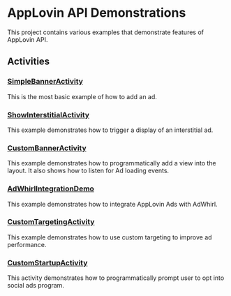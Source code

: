 AppLovin API Demonstrations
=============

This project contains various examples that demonstrate features of AppLovin API.

Activities
-------

### [SimpleBannerActivity](http://github.com/AppLovin/AppLovin-Android-SDK-DemoApp/blob/master/src/com/applovin/sdkdemo/SimpleBannerActivity.java)
This is the most basic example of how to add an ad.

### [ShowInterstitialActivity](http://github.com/AppLovin/AppLovin-Android-SDK-DemoApp/blob/master/src/com/applovin/sdkdemo/ShowInterstitialActivity.java)
This example demonstrates how to trigger a display of an interstitial ad.

### [CustomBannerActivity](http://github.com/AppLovin/AppLovin-Android-SDK-DemoApp/blob/master/src/com/applovin/sdkdemo/CustomBannerActivity.java)
This example demonstrates how to programmatically add a view into the layout. It also shows how to listen for Ad loading events.

### [AdWhirlIntegrationDemo](http://github.com/AppLovin/AppLovin-Android-SDK-DemoApp/blob/master/src/com/applovin/sdkdemo/AdWhirlIntegrationDemo.java)
This example demonstrates how to integrate AppLovin Ads with AdWhirl.

### [CustomTargetingActivity](http://github.com/AppLovin/AppLovin-Android-SDK-DemoApp/blob/master/src/com/applovin/sdkdemo/CustomTargetingActivity.java)
This example demonstrates how to use custom targeting to improve ad performance.

### [CustomStartupActivity](http://github.com/AppLovin/AppLovin-Android-SDK-DemoApp/blob/master/src/com/applovin/sdkdemo/CustomStartupActivity.java)
This activity demonstrates how to programmatically prompt user to opt into social ads program.